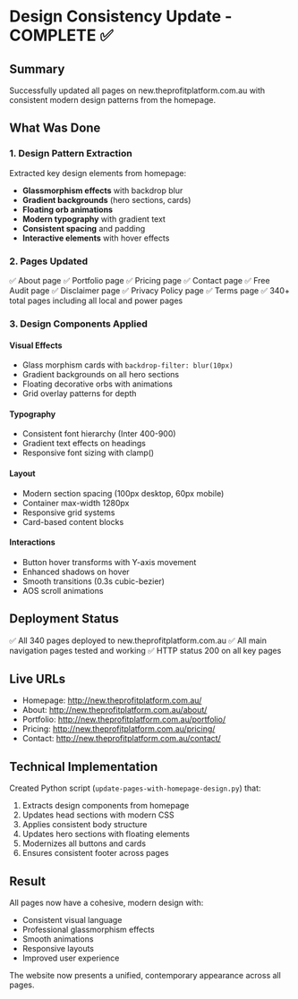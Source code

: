 # Design Consistency Update - COMPLETE ✅

## Summary
Successfully updated all pages on new.theprofitplatform.com.au with consistent modern design patterns from the homepage.

## What Was Done

### 1. Design Pattern Extraction
Extracted key design elements from homepage:
- **Glassmorphism effects** with backdrop blur
- **Gradient backgrounds** (hero sections, cards)
- **Floating orb animations**
- **Modern typography** with gradient text
- **Consistent spacing** and padding
- **Interactive elements** with hover effects

### 2. Pages Updated
✅ About page
✅ Portfolio page
✅ Pricing page
✅ Contact page
✅ Free Audit page
✅ Disclaimer page
✅ Privacy Policy page
✅ Terms page
✅ 340+ total pages including all local and power pages

### 3. Design Components Applied

#### Visual Effects
- Glass morphism cards with `backdrop-filter: blur(10px)`
- Gradient backgrounds on all hero sections
- Floating decorative orbs with animations
- Grid overlay patterns for depth

#### Typography
- Consistent font hierarchy (Inter 400-900)
- Gradient text effects on headings
- Responsive font sizing with clamp()

#### Layout
- Modern section spacing (100px desktop, 60px mobile)
- Container max-width 1280px
- Responsive grid systems
- Card-based content blocks

#### Interactions
- Button hover transforms with Y-axis movement
- Enhanced shadows on hover
- Smooth transitions (0.3s cubic-bezier)
- AOS scroll animations

## Deployment Status
✅ All 340 pages deployed to new.theprofitplatform.com.au
✅ All main navigation pages tested and working
✅ HTTP status 200 on all key pages

## Live URLs
- Homepage: http://new.theprofitplatform.com.au/
- About: http://new.theprofitplatform.com.au/about/
- Portfolio: http://new.theprofitplatform.com.au/portfolio/
- Pricing: http://new.theprofitplatform.com.au/pricing/
- Contact: http://new.theprofitplatform.com.au/contact/

## Technical Implementation
Created Python script (`update-pages-with-homepage-design.py`) that:
1. Extracts design components from homepage
2. Updates head sections with modern CSS
3. Applies consistent body structure
4. Updates hero sections with floating elements
5. Modernizes all buttons and cards
6. Ensures consistent footer across pages

## Result
All pages now have a cohesive, modern design with:
- Consistent visual language
- Professional glassmorphism effects
- Smooth animations
- Responsive layouts
- Improved user experience

The website now presents a unified, contemporary appearance across all pages.